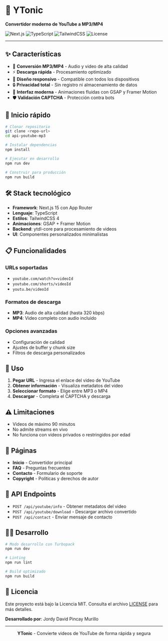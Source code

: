 # 🎵 YTonic

**Convertidor moderno de YouTube a MP3/MP4**

![Next.js](https://img.shields.io/badge/Next.js-15.5.2-black?style=flat-square&logo=next.js)
![TypeScript](https://img.shields.io/badge/TypeScript-5-blue?style=flat-square&logo=typescript)
![TailwindCSS](https://img.shields.io/badge/TailwindCSS-4-06B6D4?style=flat-square&logo=tailwindcss)
![License](https://img.shields.io/badge/License-MIT-green?style=flat-square)

---

## ✨ Características

- 🎵 **Conversión MP3/MP4** - Audio y video de alta calidad
- ⚡ **Descarga rápida** - Procesamiento optimizado
- 📱 **Diseño responsivo** - Compatible con todos los dispositivos  
- 🔒 **Privacidad total** - Sin registro ni almacenamiento de datos
- 🎨 **Interfaz moderna** - Animaciones fluidas con GSAP y Framer Motion
- 🛡️ **Validación CAPTCHA** - Protección contra bots

## 🚀 Inicio rápido

```bash
# Clonar repositorio
git clone <repo-url>
cd api-youtube-mp3

# Instalar dependencias
npm install

# Ejecutar en desarrollo
npm run dev

# Construir para producción
npm run build
```

## 🛠️ Stack tecnológico

- **Framework**: Next.js 15 con App Router
- **Lenguaje**: TypeScript
- **Estilos**: TailwindCSS 4
- **Animaciones**: GSAP + Framer Motion
- **Backend**: ytdl-core para procesamiento de videos
- **UI**: Componentes personalizados minimalistas

## 📋 Funcionalidades

### URLs soportadas
- `youtube.com/watch?v=videoId`
- `youtube.com/shorts/videoId`  
- `youtu.be/videoId`

### Formatos de descarga
- **MP3**: Audio de alta calidad (hasta 320 kbps)
- **MP4**: Video completo con audio incluido

### Opciones avanzadas
- Configuración de calidad
- Ajustes de buffer y chunk size
- Filtros de descarga personalizados

## 🎯 Uso

1. **Pegar URL** - Ingresa el enlace del video de YouTube
2. **Obtener información** - Visualiza metadatos del video
3. **Seleccionar formato** - Elige entre MP3 o MP4
4. **Descargar** - Completa el CAPTCHA y descarga

## ⚠️ Limitaciones

- Videos de máximo 90 minutos
- No admite streams en vivo
- No funciona con videos privados o restringidos por edad

## 📄 Páginas

- **Inicio** - Convertidor principal
- **FAQ** - Preguntas frecuentes  
- **Contacto** - Formulario de soporte
- **Copyright** - Políticas y derechos de autor

## 🔧 API Endpoints

- `POST /api/youtube/info` - Obtener metadatos del video
- `POST /api/youtube/download` - Descargar archivo convertido
- `POST /api/contact` - Enviar mensaje de contacto

## 👨‍💻 Desarrollo

```bash
# Modo desarrollo con Turbopack
npm run dev

# Linting
npm run lint

# Build optimizado
npm run build
```

## 📝 Licencia

Este proyecto está bajo la Licencia MIT. Consulta el archivo [LICENSE](./LICENSE) para más detalles.

**Desarrollado por**: Jordy David Pincay Murillo

---

<div align="center">
  <strong>YTonic</strong> - Convierte videos de YouTube de forma rápida y segura
</div>
